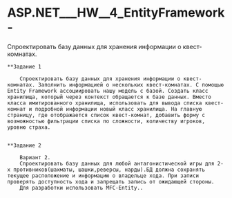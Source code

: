 # ASP.NET___HW__4_EntityFramework-
Спроектировать базу данных для хранения информации о квест-комнатах.

    **Задание 1

        Спроектировать базу данных для хранения информации о квест-комнатах. Заполнить информацией о нескольких квест-комнатах. С помощью Entity Framework ассоциировать нашу модель с базой. Создать класс хранилища, который через контекст обращается к базе данных. Вместо класса имитированного хранилища, использовать для вывода списка квест-комнат и подробной информации новый класс хранилища. На главную страницу, где отображается список квест-комнат, добавить форму с возможностью фильтрации списка по сложности, количеству игроков, уровню страха.


    **Задание 2

        Вариант 2.
        Спроектировать базу данных для любой антагонистической игры для 2-х противников(шахматы, шашки,реверсы, нарды).БД должна сохранять текущее расположение и информацию о владельце хода. При записи проверять доступность хода и запрещать запись от ожидающей стороны.
        Для разработки использовать MFC-Entity..    
